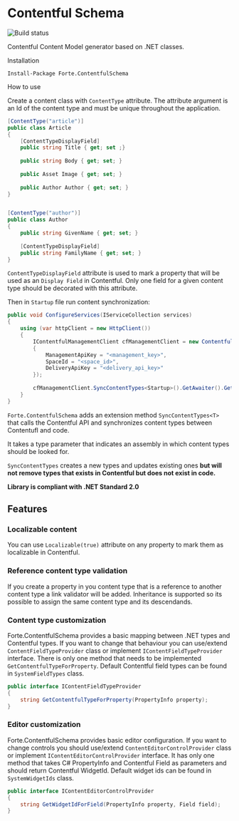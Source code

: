 # Contentful Schema
![Build status](https://fortedigital.visualstudio.com/_apis/public/build/definitions/6b69c53b-f269-41dc-80b8-cd777360f810/9/badge)


Contentful Content Model generator based on .NET classes.

Installation
```
Install-Package Forte.ContentfulSchema

```

How to use

Create a content class with `ContentType` attribute. The attribute argument is an Id of the content type
and must be unique throughout the application.

```c#
[ContentType("article")]
public class Article
{
    [ContentTypeDisplayField]
    public string Title { get; set ;}
    
    public string Body { get; set; }
    
    public Asset Image { get; set; }
    
    public Author Author { get; set; }
} 


[ContentType("author")]
public class Author
{    
    public string GivenName { get; set; }
    
    [ContentTypeDisplayField]    
    public string FamilyName { get; set; }
} 
```

`ContentTypeDisplayField` attribute is used to mark a property that will be used as an `Display Field` in Contentful.
Only one field for a given content type should be decorated with this attribute.

Then in `Startup` file run content synchronization:

```c#
public void ConfigureServices(IServiceCollection services)
{
    using (var httpClient = new HttpClient())
    {
        IContentfulManagementClient cfManagementClient = new ContentfulManagementClient(httpClient, new ContentfulOptions
        {
            ManagementApiKey = "<management_key>",
            SpaceId = "<space_id>",
            DeliveryApiKey = "<delivery_api_key>"
        });
        
        cfManagementClient.SyncContentTypes<Startup>().GetAwaiter().GetResult();
    }
}
```

`Forte.ContentfulSchema` adds an extension method `SyncContentTypes<T>` that calls the Contentful API and synchronizes content types between Contentufl and code.

It takes a type parameter that indicates an assembly in which content types should be looked for.

`SyncContentTypes` creates a new types and updates existing ones **but will not remove types that exists in Contentful but does not exist in code.**

**Library is compliant with .NET Standard 2.0**

## Features

### Localizable content

You can use `Localizable(true)` attribute on any property to mark them as localizable in Contentful.

### Reference content type validation

If you create a property in you content type that is a reference to another content type a link validator 
will be added. Inheritance is supported so its possible to assign the same content type and its descendands.

### Content type customization

Forte.ContentfulSchema provides a basic mapping between .NET types and Contentful types. If you want to change
that behaviour you can use/extend `ContentFieldTypeProvider` class or implement `IContentFieldTypeProvider` interface.
There is only one method that needs to be implemented `GetContentfulTypeForProperty`.
Default Contentful field types can be found in `SystemFieldTypes` class.

```c#
public interface IContentFieldTypeProvider
{
    string GetContentfulTypeForProperty(PropertyInfo property);
}
```

### Editor customization

Forte.ContentfulSchema provides basic editor configuration. If you want to change controls you should use/extend
`ContentEditorControlProvider` class or implement `IContentEditorControlProvider` interface. It has only one
method that takes C# PropertyInfo and Contentful Field as parameters and should return Contentful WidgetId.
Default widget ids can be found in `SystemWidgetIds` class.

```c#
public interface IContentEditorControlProvider
{
    string GetWidgetIdForField(PropertyInfo property, Field field);
}
```



